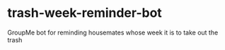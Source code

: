 # trash-week-reminder-bot
GroupMe bot for reminding housemates whose week it is to take out the trash
